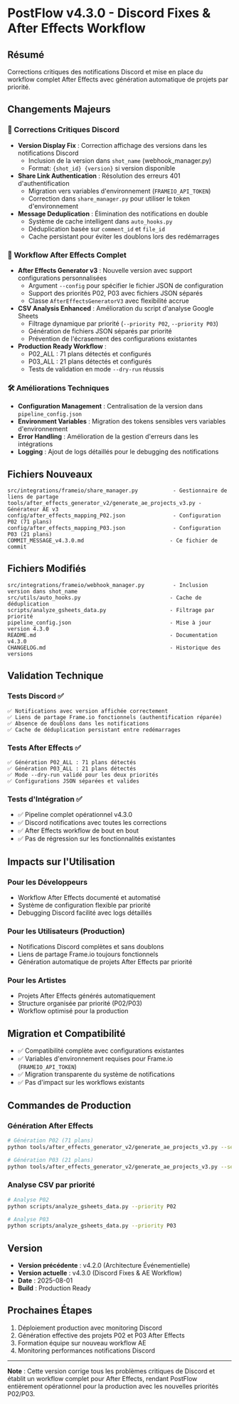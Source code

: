# PostFlow v4.3.0 - Discord Fixes & After Effects Workflow

## Résumé
Corrections critiques des notifications Discord et mise en place du workflow complet After Effects avec génération automatique de projets par priorité.

## Changements Majeurs

### 🔧 Corrections Critiques Discord
- **Version Display Fix** : Correction affichage des versions dans les notifications Discord
  - Inclusion de la version dans `shot_name` (webhook_manager.py)
  - Format: `{shot_id} {version}` si version disponible
- **Share Link Authentication** : Résolution des erreurs 401 d'authentification
  - Migration vers variables d'environnement (`FRAMEIO_API_TOKEN`)
  - Correction dans `share_manager.py` pour utiliser le token d'environnement
- **Message Deduplication** : Élimination des notifications en double
  - Système de cache intelligent dans `auto_hooks.py`
  - Déduplication basée sur `comment_id` et `file_id`
  - Cache persistant pour éviter les doublons lors des redémarrages

### 🎨 Workflow After Effects Complet
- **After Effects Generator v3** : Nouvelle version avec support configurations personnalisées
  - Argument `--config` pour spécifier le fichier JSON de configuration
  - Support des priorités P02, P03 avec fichiers JSON séparés
  - Classe `AfterEffectsGeneratorV3` avec flexibilité accrue
- **CSV Analysis Enhanced** : Amélioration du script d'analyse Google Sheets
  - Filtrage dynamique par priorité (`--priority P02`, `--priority P03`)
  - Génération de fichiers JSON séparés par priorité
  - Prévention de l'écrasement des configurations existantes
- **Production Ready Workflow** :
  - P02_ALL : 71 plans détectés et configurés
  - P03_ALL : 21 plans détectés et configurés
  - Tests de validation en mode `--dry-run` réussis

### 🛠️ Améliorations Techniques
- **Configuration Management** : Centralisation de la version dans `pipeline_config.json`
- **Environment Variables** : Migration des tokens sensibles vers variables d'environnement
- **Error Handling** : Amélioration de la gestion d'erreurs dans les intégrations
- **Logging** : Ajout de logs détaillés pour le debugging des notifications

## Fichiers Nouveaux
```
src/integrations/frameio/share_manager.py           - Gestionnaire de liens de partage
tools/after_effects_generator_v2/generate_ae_projects_v3.py - Générateur AE v3
config/after_effects_mapping_P02.json               - Configuration P02 (71 plans)
config/after_effects_mapping_P03.json               - Configuration P03 (21 plans)
COMMIT_MESSAGE_v4.3.0.md                           - Ce fichier de commit
```

## Fichiers Modifiés
```
src/integrations/frameio/webhook_manager.py         - Inclusion version dans shot_name
src/utils/auto_hooks.py                            - Cache de déduplication
scripts/analyze_gsheets_data.py                    - Filtrage par priorité
pipeline_config.json                               - Mise à jour version 4.3.0
README.md                                          - Documentation v4.3.0
CHANGELOG.md                                       - Historique des versions
```

## Validation Technique

### Tests Discord ✅
```
✅ Notifications avec version affichée correctement
✅ Liens de partage Frame.io fonctionnels (authentification réparée)
✅ Absence de doublons dans les notifications
✅ Cache de déduplication persistant entre redémarrages
```

### Tests After Effects ✅
```
✅ Génération P02_ALL : 71 plans détectés
✅ Génération P03_ALL : 21 plans détectés  
✅ Mode --dry-run validé pour les deux priorités
✅ Configurations JSON séparées et valides
```

### Tests d'Intégration ✅
- ✅ Pipeline complet opérationnel v4.3.0
- ✅ Discord notifications avec toutes les corrections
- ✅ After Effects workflow de bout en bout
- ✅ Pas de régression sur les fonctionnalités existantes

## Impacts sur l'Utilisation

### Pour les Développeurs
- Workflow After Effects documenté et automatisé
- Système de configuration flexible par priorité
- Debugging Discord facilité avec logs détaillés

### Pour les Utilisateurs (Production)
- Notifications Discord complètes et sans doublons
- Liens de partage Frame.io toujours fonctionnels
- Génération automatique de projets After Effects par priorité

### Pour les Artistes
- Projets After Effects générés automatiquement
- Structure organisée par priorité (P02/P03)
- Workflow optimisé pour la production

## Migration et Compatibilité
- ✅ Compatibilité complète avec configurations existantes
- ✅ Variables d'environnement requises pour Frame.io (`FRAMEIO_API_TOKEN`)
- ✅ Migration transparente du système de notifications
- ✅ Pas d'impact sur les workflows existants

## Commandes de Production

### Génération After Effects
```bash
# Génération P02 (71 plans)
python tools/after_effects_generator_v2/generate_ae_projects_v3.py --sequence P02_ALL --config ../../config/after_effects_mapping_P02.json

# Génération P03 (21 plans)  
python tools/after_effects_generator_v2/generate_ae_projects_v3.py --sequence P03_ALL --config ../../config/after_effects_mapping_P03.json
```

### Analyse CSV par priorité
```bash
# Analyse P02
python scripts/analyze_gsheets_data.py --priority P02

# Analyse P03
python scripts/analyze_gsheets_data.py --priority P03
```

## Version
- **Version précédente** : v4.2.0 (Architecture Événementielle)
- **Version actuelle** : v4.3.0 (Discord Fixes & AE Workflow)
- **Date** : 2025-08-01
- **Build** : Production Ready

## Prochaines Étapes
1. Déploiement production avec monitoring Discord
2. Génération effective des projets P02 et P03 After Effects
3. Formation équipe sur nouveau workflow AE
4. Monitoring performances notifications Discord

---
**Note** : Cette version corrige tous les problèmes critiques de Discord et établit un workflow complet pour After Effects, rendant PostFlow entièrement opérationnel pour la production avec les nouvelles priorités P02/P03.
